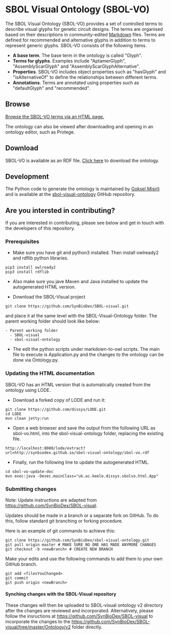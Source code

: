# SBOL Visual Ontology (SBOL-VO)
The SBOL Visual Ontology (SBOL-VO) provides a set of controlled terms to describe visual glyphs for genetic circuit designs.  The terms are organised based on their descriptions in community-edited [Markdown](https://github.com/SynBioDex/SBOL-visual/tree/master/Glyphs) files. Terms are defined for recommended and alternative glyphs in addition to terms to represent generic glyphs. SBOL-VO consists of the following items.

* **A base term**. The base term in the ontology is called "Glyph".
* **Terms for glyphs**. Examples include "AptamerGlyph", "AssemblyScarGlyph" and "AssemblyScarGlyphAlternative".
* **Properties**. SBOL-VO includes object properties such as "hasGlyph" and "isAlternativeOf" to define the relationships between different terms.
* **Annotations**. Terms are annotated using properties such as "defaultGlyph" and "recommended".

## Browse
[Browse the SBOL-VO terms via an HTML page.](http://synbiodex.github.io/sbol-visual-ontology/sbol-vo.html)

The ontology can also be viewed after downloading and opening in an ontology editor, such as Protege.

## Download
SBOL-VO is available as an RDF file. [Click here](http://synbiodex.github.io/sbol-visual-ontology/sbol-vo.rdf) to download the ontology. 

## Development
The Python code to generate the ontology is maintained by [Goksel Misirli](mailto:g.misirli@keele.ac.uk) and is available at the [sbol-visual-ontology](http://synbiodex.github.io/sbol-visual-ontology) GitHub repository.

## Are you intersted in contributing?
If you are interested in contributing, please see below and get in touch with the developers of this repository.
### Prerequisites
* Make sure you have git and python3 installed. Then install owlready2 and rdflib python libraries. 
```
pip3 install owlready2
pip3 install rdflib
```

* Also make sure you jave Maven and Java installed to update the autogenerated HTML version.

* Download the SBOL-Visual project
```
git clone https://github.com/SynBioDex/SBOL-visual.git
```
 and place it at the same level with the SBOL-Visual-Ontology folder. The parent working folder should look like below:
```
- Parent working folder
  - SBOL-visual
  - sbol-visual-ontology
```

* The edit the python scripts under markdown-to-owl scripts. The main file to execute is Application.py and the changes to the ontology can be done via Ontology.py.

### Updating the HTML documentation
SBOL-VO has an HTML version that is automatically created from the ontology using LODE. 
* Download a forked copy of LODE and run it:
```
git clone https://github.com/dissys/LODE.git
cd LODE
mvn clean jetty:run
```

* Open a web browser and save the output from the following URL as sbol-vo.html, into the sbol-visual-ontology folder, replacing the existing file.
``` 
http://localhost:8080/lode/extract?url=http://synbiodex.github.io/sbol-visual-ontology/sbol-vo.rdf
```
*  Finally, run the following line to update the autogenerated HTML.
```
cd sbol-vo-update-doc
mvn exec:java -Dexec.mainClass="uk.ac.keele.dissys.sbolvo.html.App" 
```

### Submitting changes
Note: Update instructions are adapted from
https://github.com/SynBioDex/SBOL-visual.

Updates should be made in a branch or a separate fork on GitHub. To do this, follow standard git branching or forking procedure.

Here is an example of git commands to achieve this:
```
git clone https://github.com/SynBioDex/sbol-visual-ontology.git
git pull origin master # MAKE SURE NO ONE HAS MADE ANYMORE CHANGES
git checkout -b <newBranch> # CREATE NEW BRANCH
```

 Make your edits and use the following commands to add them to your own GitHub branch.
```
git add <filesYouChanged>
git commit
git push origin <newBranch>
```

#### Synching changes with the SBOL-Visual repository
These changes will then be uploaded to SBOL-visual ontology v2 directory after the changes are reviewed and incorporated. Alternatively, please follow the insructions at https://github.com/SynBioDex/SBOL-visual to incorporate the changes to the https://github.com/SynBioDex/SBOL-visual/tree/master/Ontology/v2 folder directly.
